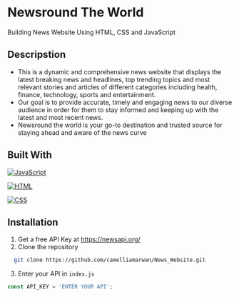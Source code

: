 # Newsround The World
Building News Website Using HTML, CSS and JavaScript
## Descripstion
- This is a dynamic and comprehensive news website that displays the latest breaking news and headlines, top trending topics and most relevant stories and articles of different categories including health, finance, technology, sports and entertainment.
- Our goal is to provide accurate, timely and engaging news to our diverse audience in order for them to stay informed and keeping up with the latest and most recent news.
- Newsround the world is your go-to destination and trusted source for staying ahead and aware of the news curve
## Built With
[![JavaScript](https://img.shields.io/badge/JavaScript-%20-yellow)](https://developer.mozilla.org/docs/Web/JavaScript)

[![HTML](https://img.shields.io/badge/HTML-%20-red)](https://developer.mozilla.org/docs/Web/HTML)

[![CSS](https://img.shields.io/badge/CSS-%20-blue)](https://developer.mozilla.org/docs/Web/CSS)

## Installation
1. Get a free API Key at https://newsapi.org/
2. Clone the repository
 ```sh
   git clone https://github.com/camelliamarwan/News_Website.git
 ```
3.  Enter your API in `index.js`
   ```js
   const API_KEY = 'ENTER YOUR API';
   ```

